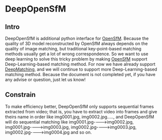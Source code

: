 # DeepOpenSfM

## Intro
<p>
DeepOpenSfM is additional python interface for <a href="https://github.com/mapillary/OpenSfM">OpenSfM</a>. Because the quality of 3D 
model reconstructed by OpenSfM always depends on the quality of image matching, but traditional key-point-based matching methods usually 
get a lot of wrong correspondence. So we want to use deep learning to solve this tricky problem by making 
<a href="https://github.com/mapillary/OpenSfM">OpenSfM</a> support Deep-Learning-based matching method.
For now we have already support <a href="http://lear.inrialpes.fr/src/deepmatching/">DeepMatching</a>, and we will continue to support 
more Deep-Learning-based matching method. Because the document is not completed yet, if you have any advise or question, just let us know!
</p>

## Constrain
To make efficiency better, DeepOpenSfM only supports sequential frames extracted from video; that is, you have to extract video into 
frames and give theirs name in order like img0001.jpg, img0002.jpg....., and DeepOpenSfM will do sequential matching like 
img0001.jpg---->img0002.jpg, img0001.jpg---->img0003.jpg, img0002.jpg---->img0003.jpg, img0002.jpg---->img0004.jpg and so on.
